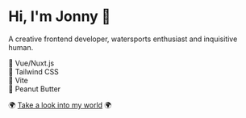 # Hi, I'm Jonny 👋

A creative frontend developer, watersports enthusiast and inquisitive human.

💚 Vue/Nuxt.js
<br/>
💙 Tailwind CSS
<br/>
💜 Vite
<br/>
🥜 Peanut Butter

🌍 [Take a look into my world](https://snowww.co.uk) 🌍
